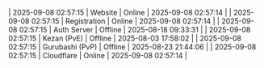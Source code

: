 | 2025-09-08 02:57:15 | Website | Online | 2025-09-08 02:57:14 |
| 2025-09-08 02:57:15 | Registration | Online | 2025-09-08 02:57:14 |
| 2025-09-08 02:57:15 | Auth Server | Offline | 2025-08-18 09:33:31 |
| 2025-09-08 02:57:15 | Kezan (PvE) | Offline | 2025-08-03 17:58:02 |
| 2025-09-08 02:57:15 | Gurubashi (PvP) | Offline | 2025-08-23 21:44:06 |
| 2025-09-08 02:57:15 | Cloudflare | Online | 2025-09-08 02:57:14 |
